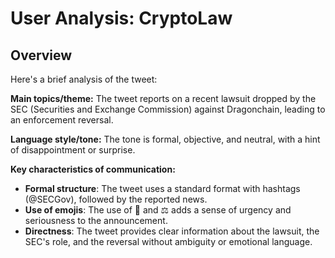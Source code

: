 # User Analysis: CryptoLaw

## Overview

Here's a brief analysis of the tweet:

**Main topics/theme:** The tweet reports on a recent lawsuit dropped by the SEC (Securities and Exchange Commission) against Dragonchain, leading to an enforcement reversal.

**Language style/tone:** The tone is formal, objective, and neutral, with a hint of disappointment or surprise.

**Key characteristics of communication:**

* **Formal structure**: The tweet uses a standard format with hashtags (@SECGov), followed by the reported news.
* **Use of emojis**: The use of 🚨 and ⚖️ adds a sense of urgency and seriousness to the announcement.
* **Directness**: The tweet provides clear information about the lawsuit, the SEC's role, and the reversal without ambiguity or emotional language.